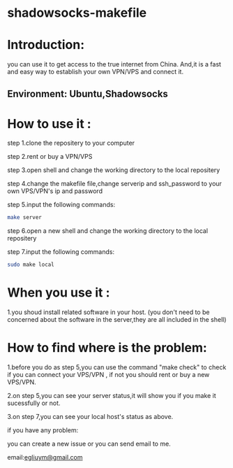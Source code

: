 # shadowsocks-makefile

# Introduction:
  you can use it to get access to the true internet from China.
  And,it is a fast and easy way to establish your own VPN/VPS and connect it.
## Environment: Ubuntu,Shadowsocks

# How to use it :
  step 1.clone the repositery to your computer
  
  step 2.rent or buy a VPN/VPS
  
  step 3.open shell and change the working directory to the local repositery
  
  step 4.change the makefile file,change serverip and ssh_password to your own VPS/VPN's ip and password
  
  step 5.input the following commands:
  ```bash
  make server
  ```
  
  step 6.open a new shell and change the working directory to the local repositery
  
  step 7.input the following commands:
  ```bash
  sudo make local
  ```
  
# When you use it :

  1.you shoud install related software in your host.
  (you don't need to be concerned about the software in the server,they are all included in the shell)
  
  
# How to find where is the problem:

  1.before you do as step 5,you can use the command "make check" to check if you can connect your VPS/VPN ,
  if not you should rent or buy a new VPS/VPN.
  
  2.on step 5,you can see your server status,it will show you if you make it sucessfully or not.
  
  3.on step 7,you can see your local host's status as above.
  




if you have any problem:
  
  you can create a new issue or you can send email to me.
  
  email:egliuym@gmail.com
  
